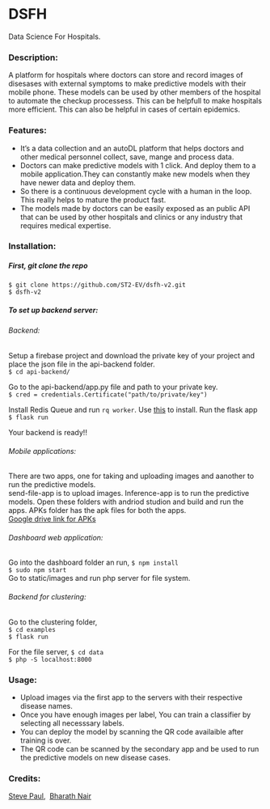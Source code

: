 # DSFH
Data Science For Hospitals.

### Description:
A platform for hospitals where doctors can store and record images of disesases with external symptoms to make predictive models with their mobile phone. These models can be used by other members of the hospital to automate the checkup processess. This can be helpfull to make hospitals more efficient. This can also be helpful in cases of certain epidemics.

### Features:
* It’s a data collection and an autoDL platform that helps doctors and other medical personnel collect, save, mange and process data.
* Doctors can make predictive models with 1 click. And deploy them to a mobile application.They can constantly make new models when they have newer data and deploy them. 
* So there is a continuous development cycle with a human in the loop. This really helps to mature the product fast.
* The models made by doctors can be easily exposed as an public API that can be used by other hospitals and clinics or any industry that requires medical expertise.

### Installation:
##### First, git clone the repo
```$ git clone https://github.com/ST2-EV/dsfh-v2.git```<br />
```$ dsfh-v2```

##### To set up backend server:

###### Backend:
Setup a firebase project and download the private key of your project and place the json file in the api-backend folder.<br />
```$ cd api-backend/```

Go to the api-backend/app.py file and path to your private key.<br />
```$ cred = credentials.Certificate("path/to/private/key")```

Install Redis Queue and run ```rq worker```. Use [this](https://python-rq.org/) to install. Run the flask app<br />
```$ flask run```

Your backend is ready!!

###### Mobile applications:
There are two apps, one for taking and uploading images and aanother to run the predictive models.
<br />
send-file-app is to upload images.
Inference-app is to run the predictive models.
Open these folders with andriod studion and build and run the apps.
APKs folder has the apk files for both the apps.<br />
[Google drive link for APKs](https://drive.google.com/open?id=1RybSKRTsmAs1U3F9MrY9AhkwKJ0q-5s5)
<br />

###### Dashboard web application:
Go into the dashboard folder an run,
```$ npm install```<br />
```$ sudo npm start```<br />
Go to static/images and run php server for file system.<br />
###### Backend for clustering:
Go to the clustering folder,<br />
```$ cd examples```<br />
```$ flask run```<br />

For the file server,
```$ cd data```<br />
```$ php -S localhost:8000```<br />

### Usage:
* Upload images via the first app to the servers with their respective disease names.
* Once you have enough images per label, You can train a classifier by selecting all necesssary labels.
* You can deploy the model by scanning the QR code availaible after training is over.
* The QR code can be scanned by the secondary app and be used to run the predictive models on new disease cases.


### Credits:
[Steve Paul](https://github.com/ST2-EV),&nbsp; [Bharath Nair](https://github.com/bnair2001)

